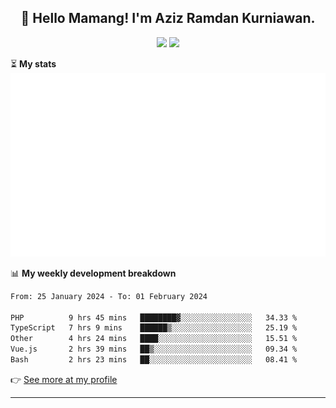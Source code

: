 <h2 align="center">👋 Hello Mamang! I'm Aziz Ramdan Kurniawan.</h2>  
<p align="center">
  <img src="https://komarev.com/ghpvc/?username=azizramdan">
  <img src="https://wakatime.com/badge/user/90056fa0-4c31-4eca-954e-2a3ac05896f9.svg">
</p>
    
⏳ **My stats**  
![](https://raw.githubusercontent.com/azizramdan/github-stats/master/generated/overview.svg#gh-dark-mode-only)

📊 **My weekly development breakdown**
<!--START_SECTION:waka-->

```txt
From: 25 January 2024 - To: 01 February 2024

PHP          9 hrs 45 mins   ████████▓░░░░░░░░░░░░░░░░   34.33 %
TypeScript   7 hrs 9 mins    ██████▒░░░░░░░░░░░░░░░░░░   25.19 %
Other        4 hrs 24 mins   ████░░░░░░░░░░░░░░░░░░░░░   15.51 %
Vue.js       2 hrs 39 mins   ██▒░░░░░░░░░░░░░░░░░░░░░░   09.34 %
Bash         2 hrs 23 mins   ██░░░░░░░░░░░░░░░░░░░░░░░   08.41 %
```

<!--END_SECTION:waka-->
👉 [See more at my profile](https://wakatime.com/@azizramdan)
***
